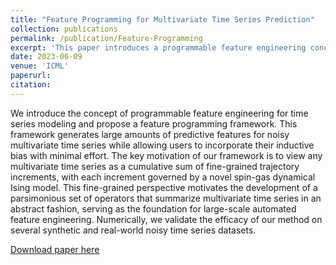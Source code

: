 ```yaml
---
title: "Feature Programming for Multivariate Time Series Prediction"
collection: publications
permalink: /publication/Feature-Programming
excerpt: 'This paper introduces a programmable feature engineering concept for time series modeling through a feature programming framework, emphasizing the efficient generation of predictive features and demonstrating its effectiveness on various time series datasets.'
date: 2023-06-09
venue: 'ICML'
paperurl: 
citation: 
---
```


We introduce the concept of programmable feature engineering for time series modeling and propose a feature programming framework. This framework generates large amounts of predictive features for noisy multivariate time series while allowing users to incorporate their inductive bias with minimal effort. The key motivation of our framework is to view any multivariate time series as a cumulative sum of fine-grained trajectory increments, with each increment governed by a novel spin-gas dynamical Ising model. This fine-grained perspective motivates the development of a parsimonious set of operators that summarize multivariate time series in an abstract fashion, serving as the foundation for large-scale automated feature engineering. Numerically, we validate the efficacy of our method on several synthetic and real-world noisy time series datasets.

[Download paper here](http://chenwei-1999.github.io/files/2306.06252.pdf)
